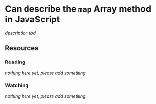 # Can describe the `map` Array method in JavaScript

_description tbd_

## Resources

### Reading

_nothing here yet, please add something_

### Watching

_nothing here yet, please add something_
